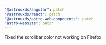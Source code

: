 ```yaml
---
"@astrouxds/angular": patch
"@astrouxds/react": patch
"@astrouxds/astro-web-components": patch
"astro-website": patch
---
```


Fixed the scrollbar color not working on Firefox
